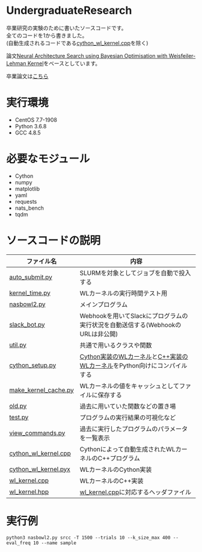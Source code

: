 # UndergraduateResearch
卒業研究の実験のために書いたソースコードです。<br>
全てのコードを1から書きました。<br>
(自動生成されるコードである[cython_wl_kernel.cpp](cython_wl_kernel.cpp)を除く)

論文[Neural Architecture Search using Bayesian Optimisation with Weisfeiler-Lehman Kernel](https://arxiv.org/abs/2006.07556v1)をベースとしています。

卒業論文は[こちら](https://drive.google.com/file/d/1C9roMHSPTDO5KhsnYaoSr7gMs4ZYpqzj/view)

# 実行環境
- CentOS 7.7-1908
- Python 3.6.8
- GCC 4.8.5

# 必要なモジュール
- Cython
- numpy 
- matplotlib
- yaml
- requests
- nats_bench
- tqdm

# ソースコードの説明
|ファイル名|内容|
|-|-|
|[auto_submit.py](auto_submit.py)|SLURMを対象としてジョブを自動で投入する|
|[kernel_time.py](kernel_time.py)|WLカーネルの実行時間テスト用|
|[nasbowl2.py](nasbowl2.py)|メインプログラム|
|[slack_bot.py](slack_bot.py)|Webhookを用いてSlackにプログラムの実行状況を自動送信する(WebhookのURLは非公開)|
|[util.py](util.py)|共通で用いるクラスや関数|
|[cython_setup.py](cython_setup.py)|[Cython実装のWLカーネル](cython_wl_kernel.pyx)と[C++実装のWLカーネル](wl_kernel.cpp)をPython向けにコンパイルする|
|[make_kernel_cache.py](make_kernel_cache.py)|WLカーネルの値をキャッシュとしてファイルに保存する|
|[old.py](old.py)|過去に用いていた関数などの置き場|
|[test.py](test.py)|プログラムの実行結果の可視化など|
|[view_commands.py](view_commands.py)|過去に実行したプログラムのパラメータを一覧表示|
|[cython_wl_kernel.cpp](cython_wl_kernel.cpp)|Cythonによって自動生成されたWLカーネルのC++プログラム|
|[cython_wl_kernel.pyx](cython_wl_kernel.pyx)|WLカーネルのCython実装|
|[wl_kernel.cpp](wl_kernel.cpp)|WLカーネルのC++実装|
|[wl_kernel.hpp](wl_kernel.hpp)|[wl_kernel.cpp](wl_kernel.cpp)に対応するヘッダファイル|

# 実行例
`python3 nasbowl2.py srcc -T 1500 --trials 10 --k_size_max 400 --eval_freq 10 --name sample`